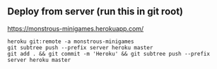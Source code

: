 ## Deploy from server (run this in git root)

https://monstrous-minigames.herokuapp.com/

```
heroku git:remote -a monstrous-minigames
git subtree push --prefix server heroku master
git add . && git commit -m 'Heroku' && git subtree push --prefix server heroku master
```
